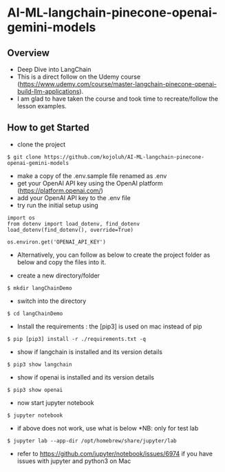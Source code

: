 # AI-ML-langchain-pinecone-openai-gemini-models

## Overview
- Deep Dive into LangChain
- This is a direct follow on the Udemy course (https://www.udemy.com/course/master-langchain-pinecone-openai-build-llm-applications).
- I am glad to have taken the course and took time to recreate/follow the lesson examples.

## How to get Started
- clone the project
```
$ git clone https://github.com/kojoluh/AI-ML-langchain-pinecone-openai-gemini-models
```

- make a copy of the .env.sample file renamed as .env
- get your OpenAI API key using the OpenAI platform (https://platform.openai.com/)
- add your OpenAI API key to the .env file
- try run the initial setup using
```
import os
from dotenv import load_dotenv, find_dotenv
load_dotenv(find_dotenv(), override=True)

os.environ.get('OPENAI_API_KEY')
```

- Alternatively, you can follow as below to create the project folder as below and copy the files into it.


- create a new directory/folder
```
$ mkdir langChainDemo
```

- switch into the directory
```
$ cd langChainDemo
```

- Install the requirements : the [pip3] is used on mac instead of pip
```
$ pip [pip3] install -r ./requirements.txt -q
```

- show if langchain is installed and its version details
```
$ pip3 show langchain
```

- show if openai is installed and its version details
```
$ pip3 show openai
```

- now start jupyter notebook
```
$ jupyter notebook
```

- if above does not work, use what is below *NB: only for test lab
```
$ jupyter lab --app-dir /opt/homebrew/share/jupyter/lab
```
- refer to https://github.com/jupyter/notebook/issues/6974 if you have issues with jupyter and python3 on Mac



